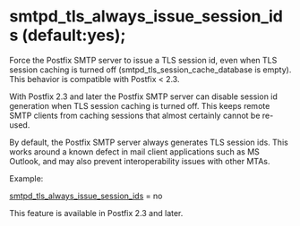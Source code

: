 # smtpd_tls_always_issue_session_ids (default:yes); 

 Force the Postfix SMTP server to issue a TLS session id, even
when TLS session caching is turned off (smtpd_tls_session_cache_database
is empty). This behavior is compatible with Postfix &lt; 2.3. 

 With Postfix 2.3 and later the Postfix SMTP server can disable
session id generation when TLS session caching is turned off. This
keeps remote SMTP clients from caching sessions that almost certainly cannot
be re-used.  

 By default, the Postfix SMTP server always generates TLS session
ids. This works around a known defect in mail client applications
such as MS Outlook, and may also prevent interoperability issues
with other MTAs. 

 Example: 


<a href="postconf.5.html#smtpd_tls_always_issue_session_ids">smtpd_tls_always_issue_session_ids</a> = no


 This feature is available in Postfix 2.3 and later. 


